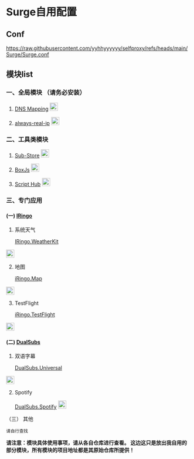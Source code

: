 # Surge自用配置

## Conf

https://raw.githubusercontent.com/yyhhyyyyyy/selfproxy/refs/heads/main/Surge/Surge.conf

## 模块list

### 一、全局模块 （请务必安装）

1. [DNS Mapping](https://ruleset.skk.moe/Modules/sukka_local_dns_mapping.sgmodule)  <a style="border-bottom: none" href="surge:///install-module?url=https%3A%2F%2Fruleset.skk.moe%2FModules%2Fsukka_local_dns_mapping.sgmodule" target="_blank" rel="noopener noreferrer">
     <img alt="导入 Surge(远程模块)" title="导入 Surge(远程模块)" style="height: 22px; width: auto;" src="https://raw.githubusercontent.com/xream/scripts/refs/heads/main/scriptable/surge/surge-transparent.png">
   </a>


2. [always-real-ip](https://ruleset.skk.moe/Modules/sukka_common_always_realip.sgmodule)  <a style="border-bottom: none" href="surge:///install-module?url=https%3A%2F%2Fruleset.skk.moe%2FModules%2Fsukka_common_always_realip.sgmodule" target="_blank" rel="noopener noreferrer">
     <img alt="导入 Surge(远程模块)" title="导入 Surge(远程模块)" style="height: 22px; width: auto;" src="https://raw.githubusercontent.com/xream/scripts/refs/heads/main/scriptable/surge/surge-transparent.png">
   </a>

### 二、工具类模块

1. [Sub-Store](https://raw.githubusercontent.com/sub-store-org/Sub-Store/refs/heads/master/config/Surge.sgmodule)  <a style="border-bottom: none" href="surge:///install-module?url=https%3A%2F%2Fraw.githubusercontent.com%2Fsub-store-org%2FSub-Store%2Frefs%2Fheads%2Fmaster%2Fconfig%2FSurge.sgmodule" target="_blank" rel="noopener noreferrer">
     <img alt="导入 Surge(远程模块)" title="导入 Surge(远程模块)" style="height: 22px; width: auto;" src="https://raw.githubusercontent.com/xream/scripts/refs/heads/main/scriptable/surge/surge-transparent.png">
   </a>

2. [BoxJs](https://raw.githubusercontent.com/chavyleung/scripts/master/box/rewrite/boxjs.rewrite.surge.sgmodule)  <a style="border-bottom: none" href="surge:///install-module?url=https%3A%2F%2Fraw.githubusercontent.com%2Fchavyleung%2Fscripts%2Fmaster%2Fbox%2Frewrite%2Fboxjs.rewrite.surge.sgmodule" target="_blank" rel="noopener noreferrer">
     <img alt="导入 Surge(远程模块)" title="导入 Surge(远程模块)" style="height: 22px; width: auto;" src="https://raw.githubusercontent.com/xream/scripts/refs/heads/main/scriptable/surge/surge-transparent.png">
   </a>

3. [Script Hub](https://raw.githubusercontent.com/Script-Hub-Org/Script-Hub/main/modules/script-hub.surge.sgmodule)  <a style="border-bottom: none" href="surge:///install-module?url=https%3A%2F%2Fraw.githubusercontent.com%2FScript-Hub-Org%2FScript-Hub%2Fmain%2Fmodules%2Fscript-hub.surge.sgmodule" target="_blank" rel="noopener noreferrer">
     <img alt="导入 Surge(远程模块)" title="导入 Surge(远程模块)" style="height: 22px; width: auto;" src="https://raw.githubusercontent.com/xream/scripts/refs/heads/main/scriptable/surge/surge-transparent.png">
   </a>

### 三、专门应用

#### (一) [IRingo](https://nsringo.github.io/)

1. 系统天气
    
    [IRingo.WeatherKit](https://github.com/NSRingo/WeatherKit/releases/latest/download/iRingo.WeatherKit.sgmodule)  <a style="border-bottom: none" href="surge:///install-module?url=https%3A%2F%2Fgithub.com%2FNSRingo%2FWeatherKit%2Freleases%2Flatest%2Fdownload%2FiRingo.WeatherKit.sgmodule" target="_blank" rel="noopener noreferrer">
  <img alt="导入 Surge(远程模块)" title="导入 Surge(远程模块)" style="height: 22px; width: auto;" src="https://raw.githubusercontent.com/xream/scripts/refs/heads/main/scriptable/surge/surge-transparent.png">
</a>

2. 地图

    [iRingo.Map](https://github.com/NSRingo/GeoServices/releases/latest/download/iRingo.Maps.sgmodule)  <a style="border-bottom: none" href="surge:///install-module?url=https%3A%2F%2Fgithub.com%2FNSRingo%2FGeoServices%2Freleases%2Flatest%2Fdownload%2FiRingo.Maps.sgmodule" target="_blank" rel="noopener noreferrer">
  <img alt="导入 Surge(远程模块)" title="导入 Surge(远程模块)" style="height: 22px; width: auto;" src="https://raw.githubusercontent.com/xream/scripts/refs/heads/main/scriptable/surge/surge-transparent.png">
</a>

3. TestFlight

    [iRingo.TestFlight](https://github.com/NSRingo/TestFlight/releases/latest/download/iRingo.TestFlight.sgmodule)  <a style="border-bottom: none" href="surge:///install-module?url=https%3A%2F%2Fgithub.com%2FNSRingo%2FTestFlight%2Freleases%2Flatest%2Fdownload%2FiRingo.TestFlight.sgmodule" target="_blank" rel="noopener noreferrer">
  <img alt="导入 Surge(远程模块)" title="导入 Surge(远程模块)" style="height: 22px; width: auto;" src="https://raw.githubusercontent.com/xream/scripts/refs/heads/main/scriptable/surge/surge-transparent.png">
</a>

#### (二) [DualSubs](https://nsringo.github.io/)

1. 双语字幕

    [DualSubs.Universal](https://github.com/DualSubs/Universal/releases/latest/download/DualSubs.Universal.sgmodule) <a style="border-bottom: none" href="surge:///install-module?url=https%3A%2F%2Fgithub.com%2FDualSubs%2FUniversal%2Freleases%2Flatest%2Fdownload%2FDualSubs.Universal.sgmodule" target="_blank">
  <img alt="导入 Surge(远程模块)" title="导入 Surge(远程模块)" style="height: 22px" src="https://raw.githubusercontent.com/xream/scripts/refs/heads/main/scriptable/surge/surge-transparent.png">
</a>

2. Spotify

    [DualSubs.Spotify](https://github.com/DualSubs/Spotify/releases/latest/download/DualSubs.Spotify.sgmodule)   <a style="border-bottom: none" href="surge:///install-module?url=https%3A%2F%2Fgithub.com%2FDualSubs%2FSpotify%2Freleases%2Flatest%2Fdownload%2FDualSubs.Spotify.sgmodule" target="_blank" rel="noopener noreferrer">  <img alt="导入 Surge(远程模块)" title="导入 Surge(远程模块)" style="height: 22px; width: auto;" src="https://raw.githubusercontent.com/xream/scripts/refs/heads/main/scriptable/surge/surge-transparent.png"> </a>


（三） 其他

    请自行查找

**请注意：模块具体使用事项，请从各自仓库进行查看。 这边这只是放出我自用的部分模块，所有模块的项目地址都是其原始仓库所提供！**